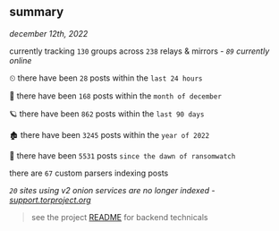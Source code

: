 
## summary
_december 12th, 2022_

currently tracking `130` groups across `238` relays & mirrors - _`89` currently online_

⏲ there have been `28` posts within the `last 24 hours`

🦈 there have been `168` posts within the `month of december`

🪐 there have been `862` posts within the `last 90 days`

🏚 there have been `3245` posts within the `year of 2022`

🦕 there have been `5531` posts `since the dawn of ransomwatch`

there are `67` custom parsers indexing posts

_`20` sites using v2 onion services are no longer indexed - [support.torproject.org](https://support.torproject.org/onionservices/v2-deprecation/)_

> see the project [README](https://github.com/joshhighet/ransomwatch#ransomwatch--) for backend technicals
